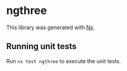 # ngthree

This library was generated with [Nx](https://nx.dev).

## Running unit tests

Run `nx test ngthree` to execute the unit tests.
